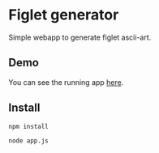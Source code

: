 # Figlet generator

Simple webapp to generate figlet ascii-art.

## Demo
You can see the running app [here](http://figlet.andre-uschmann.de).

## Install

```bash
npm install
```
```bash
node app.js
```
